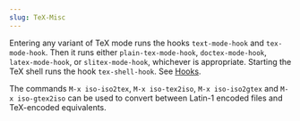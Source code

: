 ```yaml
---
slug: TeX-Misc
---
```


Entering any variant of TeX mode runs the hooks `text-mode-hook` and `tex-mode-hook`. Then it runs either `plain-tex-mode-hook`, `doctex-mode-hook`, `latex-mode-hook`, or `slitex-mode-hook`, whichever is appropriate. Starting the TeX shell runs the hook `tex-shell-hook`. See [Hooks](Hooks).

The commands `M-x iso-iso2tex`, `M-x iso-tex2iso`, `M-x iso-iso2gtex` and `M-x iso-gtex2iso` can be used to convert between Latin-1 encoded files and TeX-encoded equivalents.

